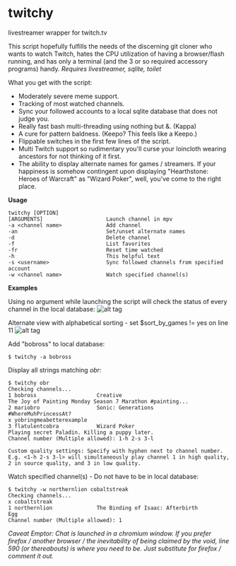 # twitchy
livestreamer wrapper for twitch.tv

This script hopefully fulfills the needs of the discerning git cloner who wants to watch Twitch, hates the CPU utilization of having a browser/flash running, and 
has only a terminal (and the 3 or so required accessory programs) handy.
*Requires livestreamer, sqlite, toilet*

What you get with the script:
* Moderately severe meme support.
* Tracking of most watched channels.
* Sync your followed accounts to a local sqlite database that does not judge you.
* Really fast bash multi-threading using nothing but &. (Kappa)
* A cure for pattern baldness. (Keepo? This feels like a Keepo.)
* Flippable switches in the first few lines of the script.
* Multi Twitch support so rudimentary you'll curse your loincloth wearing ancestors for not thinking of it first.
* The ability to display alternate names for games / streamers. If your happiness is somehow contingent upon displaying "Hearthstone: Heroes of Warcraft" as "Wizard Poker", well, you've come to the right place.

**Usage**

    twitchy [OPTION]
    [ARGUMENTS]                    Launch channel in mpv
    -a <channel name>              Add channel
    -an                            Set/unset alternate names
    -d                             Delete channel
    -f                             List favorites
    -fr                            Reset time watched
    -h                             This helpful text
    -s <username>                  Sync followed channels from specified account
    -w <channel name>              Watch specified channel(s)
    
**Examples**

Using no argument while launching the script will check the status of every channel in the local database:
![alt tag](https://imgur.com/cwdHy7L.png)

Alternate view with alphabetical sorting - set $sort_by_games != yes on line 11
![alt tag](https://imgur.com/JbP14Xo.png)
    
Add "bobross" to local database:

    $ twitchy -a bobross
    
Display all strings matching *obr*:

    $ twitchy obr
    Checking channels...
    1 bobross                   Creative                                The Joy of Painting Monday Season 7 Marathon #painting...
    2 mariobro                  Sonic: Generations                      #WhereMuhPrincessAt?
    x yobringmeabetterexample                               
    3 flatulentcobra            Wizard Poker                            Playing secret Paladin. Killing a puppy later.
    Channel number (Multiple allowed): 1-h 2-s 3-l

    Custom quality settings: Specify with hyphen next to channel number.
    E.g. <1-h 2-s 3-l> will simultaneously play channel 1 in high quality, 2 in source quality, and 3 in low quality.
    
Watch specified channel(s) - Do not have to be in local database:

    $ twitchy -w northernlion cobaltstreak
    Checking channels...
    x cobaltstreak
    1 northernlion              The Binding of Isaac: Afterbirth        Egg
    Channel number (Multiple allowed): 1
    
*Caveat Emptor: Chat is launched in a chromium window. If you prefer firefox / another browser / the inevitability of being claimed by the void, line 590 (or thereabouts) is where you need to be. Just substitute for firefox / comment it out.*
